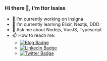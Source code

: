 ### Hi there 👋, i'm Itor Isaias

- 🔭 I’m currently working on Insigna
- 🌱 I’m currently learning Elixir, Nextjs, DDD
- 💬 Ask me about Nodejs, VueJS, Typescript
- 📫 How to reach me:
  - [![Blog Badge](https://img.shields.io/badge/Blog-itorisaias.com.br-4fc08d?style=flat-square)](https://itorisaias.com.br/)
  - [![Linkedin Badge](https://img.shields.io/badge/-LinkedIn-blue?style=flat-square&logo=Linkedin&logoColor=fff)](https://www.linkedin.com/in/itorisaias/)
  - [![Twitter Badge](https://img.shields.io/badge/-Twitter-1ca0f1?style=flat-square&labelColor=1ca0f1&logo=twitter&logoColor=fff)](https://twitter.com/itor_isaias)

<!--
**itorisaias/itorisaias** is a ✨ _special_ ✨ repository because its `README.md` (this file) appears on your GitHub profile.

- 👯 I’m looking to collaborate on ...
- 🤔 I’m looking for help with ...
- 😄 Pronouns: ...
- ⚡ Fun fact: ...
-->
